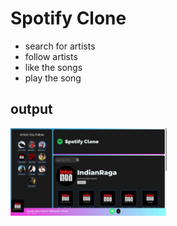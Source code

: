 # Spotify Clone 

- search for artists
- follow artists
- like the songs
- play the song

## output
<img src="https://github.com/adigapranava/Spotify-Clone/blob/master/images/spotify.png?raw=true" width="250px">

